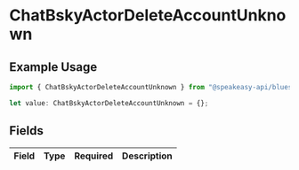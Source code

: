 # ChatBskyActorDeleteAccountUnknown

## Example Usage

```typescript
import { ChatBskyActorDeleteAccountUnknown } from "@speakeasy-api/bluesky/models/operations";

let value: ChatBskyActorDeleteAccountUnknown = {};
```

## Fields

| Field       | Type        | Required    | Description |
| ----------- | ----------- | ----------- | ----------- |